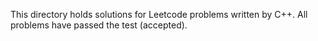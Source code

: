 This directory holds solutions for Leetcode problems written by C++. All problems have passed the test (accepted).

